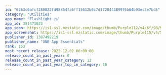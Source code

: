 ```yaml
---
id: "6263c0afcf280022fd98854fa6ff15612b0c7d172844389976b64b93ec3e7bd5"
category: "Utilities"
app_name: "Flashlight Ⓞ"
app_id: 381471023
app_icon: https://is1-ssl.mzstatic.com/image/thumb/Purple112/v4/6f/98/97/6f9897bf-168a-ead1-bc5b-016c1d8f63b6/AppIcon-1x_U007emarketing-2-0-0-85-220.png/1024x1024bb.png
app_screenshot: https://is1-ssl.mzstatic.com/image/thumb/Purple115/v4/59/55/f3/5955f3ea-38b1-dc0f-329f-9feb538a0e95/pr_source.png/1242x2688bb.png
publisher_id: 1387492219
publisher_name: "ONE App Essentials"
rank: 153
most_recent_release: 2022-12-02 00:00:00
release_count_in_past_year: 0
release_count_in_past_year_category: 12
release_count_in_past_year_top_in_category: 26
---
```

